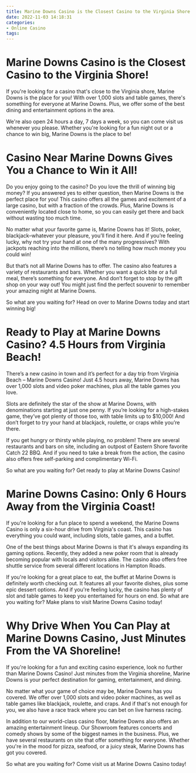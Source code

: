 ```yaml
---
title: Marine Downs Casino is the Closest Casino to the Virginia Shore!
date: 2022-11-03 14:18:31
categories:
- Online Casino
tags:
---
```



#  Marine Downs Casino is the Closest Casino to the Virginia Shore!

If you're looking for a casino that's close to the Virginia shore, Marine Downs is the place for you! With over 1,000 slots and table games, there's something for everyone at Marine Downs. Plus, we offer some of the best dining and entertainment options in the area.

We're also open 24 hours a day, 7 days a week, so you can come visit us whenever you please. Whether you're looking for a fun night out or a chance to win big, Marine Downs is the place to be!

#  Casino Near Marine Downs Gives You a Chance to Win it All!

Do you enjoy going to the casino? Do you love the thrill of winning big money? If you answered yes to either question, then Marine Downs is the perfect place for you! This casino offers all the games and excitement of a large casino, but with a fraction of the crowds. Plus, Marine Downs is conveniently located close to home, so you can easily get there and back without wasting too much time.

No matter what your favorite game is, Marine Downs has it! Slots, poker, blackjack–whatever your pleasure, you’ll find it here. And if you’re feeling lucky, why not try your hand at one of the many progressives? With jackpots reaching into the millions, there’s no telling how much money you could win!

But that’s not all Marine Downs has to offer. The casino also features a variety of restaurants and bars. Whether you want a quick bite or a full meal, there’s something for everyone. And don’t forget to stop by the gift shop on your way out! You might just find the perfect souvenir to remember your amazing night at Marine Downs.

So what are you waiting for? Head on over to Marine Downs today and start winning big!

#  Ready to Play at Marine Downs Casino? 4.5 Hours from Virginia Beach!

There’s a new casino in town and it’s perfect for a day trip from Virginia Beach – Marine Downs Casino! Just 4.5 hours away, Marine Downs has over 1,000 slots and video poker machines, plus all the table games you love.

Slots are definitely the star of the show at Marine Downs, with denominations starting at just one penny. If you’re looking for a high-stakes game, they’ve got plenty of those too, with table limits up to $10,000! And don’t forget to try your hand at blackjack, roulette, or craps while you’re there.

If you get hungry or thirsty while playing, no problem! There are several restaurants and bars on site, including an outpost of Eastern Shore favorite Catch 22 BBQ. And if you need to take a break from the action, the casino also offers free self-parking and complimentary Wi-Fi.

So what are you waiting for? Get ready to play at Marine Downs Casino!

#  Marine Downs Casino: Only 6 Hours Away from the Virginia Coast!

If you're looking for a fun place to spend a weekend, the Marine Downs Casino is only a six-hour drive from Virginia's coast. This casino has everything you could want, including slots, table games, and a buffet.

One of the best things about Marine Downs is that it's always expanding its gaming options. Recently, they added a new poker room that is already becoming popular with locals and visitors alike. The casino also offers free shuttle service from several different locations in Hampton Roads.

If you're looking for a great place to eat, the buffet at Marine Downs is definitely worth checking out. It features all your favorite dishes, plus some epic dessert options. And if you're feeling lucky, the casino has plenty of slot and table games to keep you entertained for hours on end. So what are you waiting for? Make plans to visit Marine Downs Casino today!

#  Why Drive When You Can Play at Marine Downs Casino, Just Minutes From the VA Shoreline!

If you're looking for a fun and exciting casino experience, look no further than Marine Downs Casino! Just minutes from the Virginia shoreline, Marine Downs is your perfect destination for gaming, entertainment, and dining.

No matter what your game of choice may be, Marine Downs has you covered. We offer over 1,000 slots and video poker machines, as well as table games like blackjack, roulette, and craps. And if that's not enough for you, we also have a race track where you can bet on live harness racing.

In addition to our world-class casino floor, Marine Downs also offers an amazing entertainment lineup. Our Showroom features concerts and comedy shows by some of the biggest names in the business. Plus, we have several restaurants on site that offer something for everyone. Whether you're in the mood for pizza, seafood, or a juicy steak, Marine Downs has got you covered.

So what are you waiting for? Come visit us at Marine Downs Casino today!